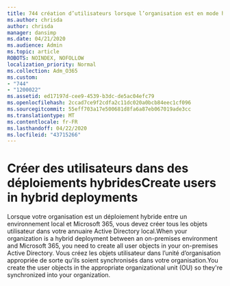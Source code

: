 ```yaml
---
title: 744 création d’utilisateurs lorsque l’organisation est en mode hybride
ms.author: chrisda
author: chrisda
manager: dansimp
ms.date: 04/21/2020
ms.audience: Admin
ms.topic: article
ROBOTS: NOINDEX, NOFOLLOW
localization_priority: Normal
ms.collection: Adm_O365
ms.custom:
- "744"
- "1200022"
ms.assetid: ed17197d-cee9-4539-b3dc-de5ac04efc79
ms.openlocfilehash: 2ccad7ce9f2cdfa2c11dc020a0bcb84eec1cf096
ms.sourcegitcommit: 55eff703a17e500681d8fa6a87eb067019ade3cc
ms.translationtype: MT
ms.contentlocale: fr-FR
ms.lasthandoff: 04/22/2020
ms.locfileid: "43715266"
---
```

# <a name="create-users-in-hybrid-deployments"></a><span data-ttu-id="65803-102">Créer des utilisateurs dans des déploiements hybrides</span><span class="sxs-lookup"><span data-stu-id="65803-102">Create users in hybrid deployments</span></span>

<span data-ttu-id="65803-103">Lorsque votre organisation est un déploiement hybride entre un environnement local et Microsoft 365, vous devez créer tous les objets utilisateur dans votre annuaire Active Directory local.</span><span class="sxs-lookup"><span data-stu-id="65803-103">When your organization is a hybrid deployment between an on-premises environment and Microsoft 365, you need to create all user objects in your on-premises Active Directory.</span></span> <span data-ttu-id="65803-104">Vous créez les objets utilisateur dans l’unité d’organisation appropriée de sorte qu’ils soient synchronisés dans votre organisation.</span><span class="sxs-lookup"><span data-stu-id="65803-104">You create the user objects in the appropriate organizational unit (OU) so they're synchronized into your organization.</span></span>
